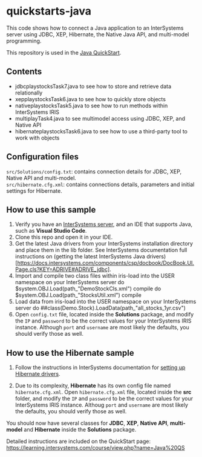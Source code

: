 # quickstarts-java
This code shows how to connect a Java application to an InterSystems server using JDBC, XEP, Hibernate, the Native Java API, and multi-model programming. 

This repository is used in the [Java QuickStart](https://learning.intersystems.com/course/view.php?name=Java%20QS).

## Contents
* jdbcplaystocksTask7.java to see how to store and retrieve data relationally
* xepplaystocksTask6.java to see how to quickly store objects
* nativeplaystocksTask5.java to see how to run methods within InterSystems IRIS
* multiplayTask4.java to see multimodel access using JDBC, XEP, and Native API
* hibernateplaystocksTask6.java to see how to use a third-party tool to work with objects

## Configuration files
`src/Solutions/config.txt`: contains connection details for JDBC, XEP, Native API and multi-model.  
`src/hibernate.cfg.xml`: contains connections details, parameters and initial settings for Hibernate.

## How to use this sample

1.  Verify you have an [<span class="urlformat">InterSystems server</span>](https://learning.intersystems.com/course/view.php?name=Get%20InterSystems%20IRIS), and an IDE that supports Java, such as **Visual Studio Code**. 
2. Clone this repo and open it in your IDE.
3. Get the latest Java drivers from your InterSystems installation directory and place them in the lib folder. See InterSystems documentation full instructions on (getting the latest InterSystems Java drivers)[https://docs.intersystems.com/components/csp/docbook/DocBook.UI.Page.cls?KEY=ADRIVE#ADRIVE_jdbc].
4. Import and compile two class files within iris-load into the USER namespace on your InterSystems server
    do $system.OBJ.Load(path_"DemoStockCls.xml")
    compile
    do $system.OBJ.Load(path_"StocksUtil.xml")
    compile
5. Load data from iris-load into the USER namespace on your InterSystems server
    do ##class(Demo.Stock).LoadData(path_"all_stocks_1yr.csv")
6. Open `config.txt` file, located inside the **Solutions** package, and modify the `IP` and `password` to be the correct values for your InterSystems IRIS instance. Although `port` and `username` are most likely the defaults, you should verify those as well.

## How to use the Hibernate sample
1. Follow the instructions in InterSystems documentation for [setting up Hibernate drivers](https://docs.intersystems.com/iris20243/csp/docbook/DocBook.UI.Page.cls?KEY=BTPI_hibernate#BTPI_hibernate_install).

2. Due to its complexity, **Hibernate** has its own config file named `hibernate.cfg.xml`. Open `hibernate.cfg.xml` file, located inside the **src** folder, and modify the `IP` and `password` to be the correct values for your InterSystems IRIS instance. Althoug `port` and `username` are most likely the defaults, you should verify those as well.

You should now have several classes for **JDBC**, **XEP**, **Native API**, **multi-model** and **Hibernate** inside the **Solutions** package. 

Detailed instructions are included on the QuickStart page: https://learning.intersystems.com/course/view.php?name=Java%20QS